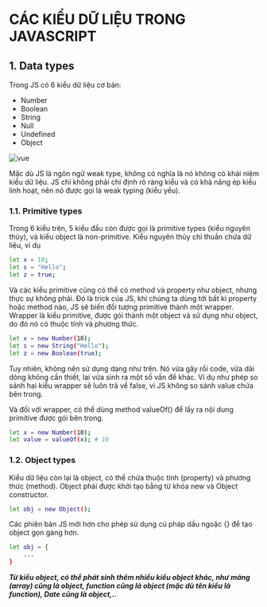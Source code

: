 # CÁC KIỂU DỮ LIỆU TRONG JAVASCRIPT

## 1. Data types
Trong JS có 6 kiểu dữ liệu cơ bản:

* Number
* Boolean
* String
* Null
* Undefined
* Object

<img src="https://images.viblo.asia/3b500a63-bb8b-4ee5-b0bb-619419a7e177.png" alt="vue">

Mặc dù JS là ngôn ngữ weak type, không có nghĩa là nó không có khái niệm kiểu dữ liệu. JS chỉ không phải chỉ định rõ ràng kiểu và có khả năng ép kiểu linh hoạt, nên nó được gọi là weak typing (kiểu yếu).

### 1.1. Primitive types
Trong 6 kiểu trên, 5 kiểu đầu còn được gọi là primitive types (kiểu nguyên thủy), và kiểu object là non-primitive. Kiểu nguyên thủy chỉ thuần chứa dữ liệu, ví dụ

```bash
let x = 10;
let s = "Hello";
let z = true;
```

Và các kiểu primitive cũng có thể có method và property như object, nhưng thực sự không phải. Đó là trick của JS, khi chúng ta dùng tới bất kì property hoặc method nào, JS sẽ biến đối tượng primitive thành một wrapper. Wrapper là kiểu primitive, được gói thành một object và sử dụng như object, do đó nó có thuộc tính và phương thức.

```bash
let x = new Number(10);
let s = new String("Hello");
let z = new Boolean(true);
```

Tuy nhiên, không nên sử dụng dạng như trên. Nó vừa gây rối code, vừa dài dòng không cần thiết, lại vừa sinh ra một số vấn đề khác. Ví dụ như phép so sánh hai kiểu wrapper sẽ luôn trả về false, vì JS không so sánh value chứa bên trong.

Và đối với wrapper, có thể dùng method valueOf() để lấy ra nội dung primitive được gói bên trong.

```bash
let x = new Number(10);
let value = valueOf(x); # 10
```

### 1.2. Object types
Kiểu dữ liệu còn lại là object, có thể chứa thuộc tính (property) và phương thức (method). Object phải được khởi tạo bằng từ khóa new và Object constructor.

```bash
let obj = new Object();
```

Các phiên bản JS mới hơn cho phép sử dụng cú pháp dấu ngoặc {} để tạo object gọn gàng hơn.

```bash
let obj = {
    ...
}
```

***Từ kiểu object, có thể phát sinh thêm nhiều kiểu object khác, như mảng (array) cũng là object, function cũng là object (mặc dù tên kiểu là function), Date cũng là object,..***
